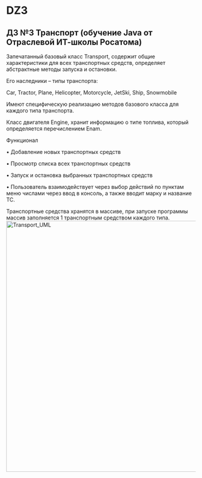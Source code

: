 # DZ3
## ДЗ №3 Транспорт (обучение Java от Отраслевой ИТ-школы Росатома)
<p>Запечатанный базовый класс Transport, содержит общие характеристики для всех транспортных средств, определяет абстрактные методы запуска и остановки.<p>
<p>Его наследники – типы транспорта: <p>
<p>Car, Tractor, Plane, Helicopter, Motorcycle, JetSki, Ship, Snowmobile<p>
Имеют специфическую реализацию методов базового класса для каждого типа транспорта.
<p>Класс двигателя Engine, хранит информацию о типе топлива, который определяется перечислением Enam.<p>
<p>Функционал<p>
<p>•	Добавление новых транспортных средств
<p>•	Просмотр списка всех транспортных средств
<p>•	Запуск и остановка выбранных транспортных средств
<p>•	Пользователь взаимодействует через выбор действий по пунктам меню числами через ввод в консоль, а также вводит марку и название ТС.
<p>Транспортные средства хранятся в массиве, при запуске программы массив заполняется 1 транспортным средством каждого типа.

<img width="3291" height="668" alt="Transport_UML" src="https://github.com/user-attachments/assets/2454e89e-2a0c-421d-a205-58c5bba3ad53" />
